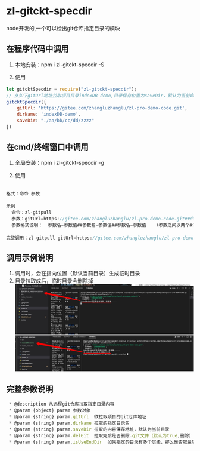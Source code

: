 # zl-gitckt-specdir
node开发的,一个可以检出git仓库指定目录的模块

## 在程序代码中调用

1. 本地安装：npm i zl-gitckt-specdir -S
   
2. 使用
   
```js
let gitcktSpecdir = require("zl-gitckt-specdir");
// 从如下gitUrl地址拉取项目目录indexDB-demo,目录保存位置为saveDir，默认为当前命令执行时所在目录
gitcktSpecdir({
    gitUrl: 'https://gitee.com/zhangluzhanglu/zl-pro-demo-code.git',
    dirName: 'indexDB-demo',
    saveDir: "./aa/bb/cc/dd/zzzz"
})
```

## 在cmd/终端窗口中调用

1. 全局安装：npm i zl-gitckt-specdir -g
   
2. 使用
```js

格式：命令 参数

示例
  命令：zl-gitpull 
  参数：gitUrl=https://gitee.com/zhangluzhanglu/zl-pro-demo-code.git##dirName=indexDB-demo##saveDir=.
  参数格式说明：  参数名=参数值##参数名=参数值##参数名=参数值   （参数之间以两个#作为分隔符）

完整调用：zl-gitpull gitUrl=https://gitee.com/zhangluzhanglu/zl-pro-demo-code.git##dirName=indexDB-demo##saveDir=./

```
## 调用示例说明
1. 调用时，会在指向位置（默认当前目录）生成临时目录
2. 目录拉取成后，临时目录会删除掉
   ![1](/assets/1_v6ecw2r1d.png)
   ![2](/assets/2.png)

## 完整参数说明
```js
 * @description 从远程git仓库拉取指定目录内容
 * @param {object} param 参数对象 
 * @param {string} param.gitUrl  欲拉取项目的git仓库地址 
 * @param {string} param.dirName 拉取的指定目录名
 * @param {string} param.saveDir 拉取的内容保存地址，默认为当前目录 
 * @param {string} param.delGit  拉取完后是否删除.git文件（默认为true,删除）
 * @param {string} param.isUseEndDir  如果指定的目录有多个层级，那么是否取最后一级，默认为true,取最后一级.否则取完整路径

```